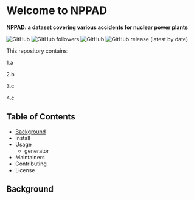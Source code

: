 # Welcome to NPPAD
__NPPAD: a dataset covering various accidents for nuclear power plants__

![GitHub](https://img.shields.io/github/languages/count/qiben-jy/NuclearPowerPlantAccidentData)
![GitHub followers](https://img.shields.io/github/followers/qiben-jy?style=social)
![GitHub](https://img.shields.io/github/watchers/qiben-jy/NuclearPowerPlantAccidentData?style=social)
![GitHub release (latest by date)](https://img.shields.io/github/v/release/qiben-jy/NuclearPowerPlantAccidentData)

This repository contains:

1.a

2.b

3.c

4.c

## Table of Contents

- [Background](#Background)
- Install
- Usage
  - generator
- Maintainers
- Contributing
- License

## Background
